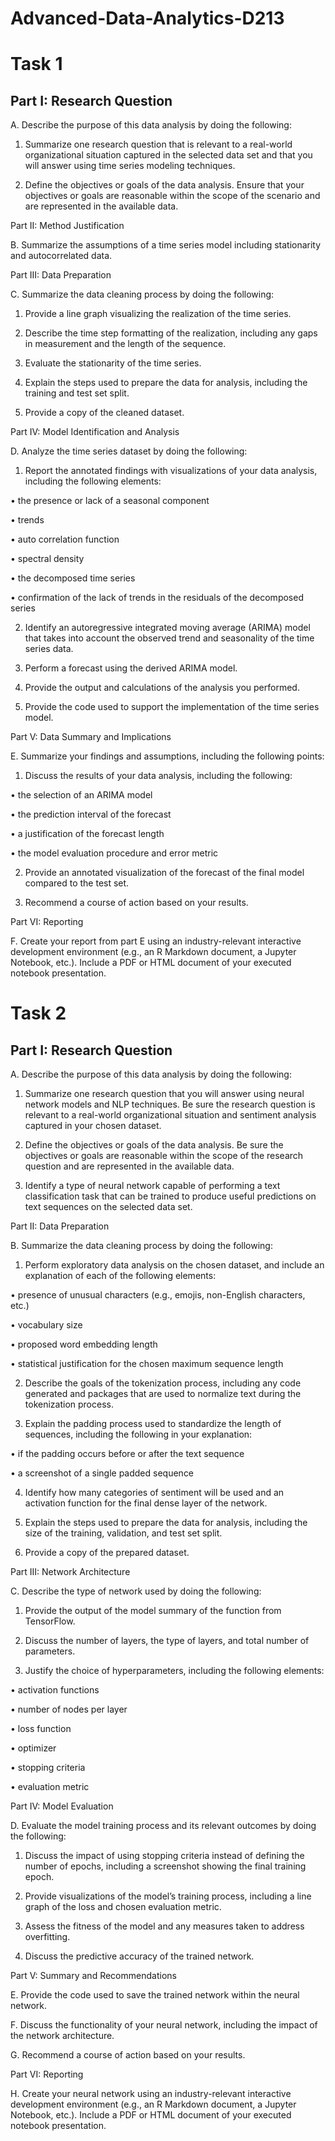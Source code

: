 # Advanced-Data-Analytics-D213

# Task 1

## Part I:  Research Question

A.  Describe the purpose of this data analysis by doing the following:

1.  Summarize one research question that is relevant to a real-world organizational situation captured in the selected data set and that you will answer using time series modeling techniques.

2.  Define the objectives or goals of the data analysis. Ensure that your objectives or goals are reasonable within the scope of the scenario and are represented in the available data.


Part II:  Method Justification

B.  Summarize the assumptions of a time series model including stationarity and autocorrelated data.


Part III:  Data Preparation

C.  Summarize the data cleaning process by doing the following:

1.  Provide a line graph visualizing the realization of the time series.

2.  Describe the time step formatting of the realization, including any gaps in measurement and the length of the sequence.

3.  Evaluate the stationarity of the time series.

4.  Explain the steps used to prepare the data for analysis, including the training and test set split.

5.  Provide a copy of the cleaned dataset.


Part IV:  Model Identification and Analysis

D.  Analyze the time series dataset by doing the following:

1.  Report the annotated findings with visualizations of your data analysis, including the following elements:

•   the presence or lack of a seasonal component

•   trends

•   auto correlation function

•   spectral density

•   the decomposed time series

•   confirmation of the lack of trends in the residuals of the decomposed series

2.  Identify an autoregressive integrated moving average (ARIMA) model that takes into account the observed trend and seasonality of the time series data.

3.  Perform a forecast using the derived ARIMA model.

4.  Provide the output and calculations of the analysis you performed.

5.  Provide the code used to support the implementation of the time series model.


Part V:  Data Summary and Implications

E.  Summarize your findings and assumptions, including the following points:

1.  Discuss the results of your data analysis, including the following:

•   the selection of an ARIMA model

•   the prediction interval of the forecast

•   a justification of the forecast length

•   the model evaluation procedure and error metric

2.  Provide an annotated visualization of the forecast of the final model compared to the test set.

3.  Recommend a course of action based on your results.


Part VI:  Reporting

F.  Create your report from part E using an industry-relevant interactive development environment (e.g., an R Markdown document, a Jupyter Notebook, etc.). Include a PDF or HTML document of your executed notebook presentation.

# Task 2

## Part I:  Research Question

A.  Describe the purpose of this data analysis by doing the following:

1.  Summarize one research question that you will answer using neural network models and NLP techniques. Be sure the research question is relevant to a real-world organizational situation and sentiment analysis captured in your chosen dataset.

2.  Define the objectives or goals of the data analysis. Be sure the objectives or goals are reasonable within the scope of the research question and are represented in the available data.

3.  Identify a type of neural network capable of performing a text classification task that can be trained to produce useful predictions on text sequences on the selected data set.


Part II:  Data Preparation

B.  Summarize the data cleaning process by doing the following:

1.  Perform exploratory data analysis on the chosen dataset, and include an explanation of each of the following elements:

•   presence of unusual characters (e.g., emojis, non-English characters, etc.)

•   vocabulary size

•   proposed word embedding length

•   statistical justification for the chosen maximum sequence length

2.  Describe the goals of the tokenization process, including any code generated and packages that are used to normalize text during the tokenization process.

3.  Explain the padding process used to standardize the length of sequences, including the following in your explanation:

•   if the padding occurs before or after the text sequence

•   a screenshot of a single padded sequence

4.  Identify how many categories of sentiment will be used and an activation function for the final dense layer of the network.

5.  Explain the steps used to prepare the data for analysis, including the size of the training, validation, and test set split.

6.  Provide a copy of the prepared dataset.


Part III:  Network Architecture

C.  Describe the type of network used by doing the following:

1.  Provide the output of the model summary of the function from TensorFlow.

2.  Discuss the number of layers, the type of layers, and total number of parameters.

3.  Justify the choice of hyperparameters, including the following elements:

•   activation functions

•   number of nodes per layer

•   loss function

•   optimizer

•   stopping criteria

•   evaluation metric


Part IV:  Model Evaluation

D.  Evaluate the model training process and its relevant outcomes by doing the following:

1.  Discuss the impact of using stopping criteria instead of defining the number of epochs, including a screenshot showing the final training epoch.

2.  Provide visualizations of the model’s training process, including a line graph of the loss and chosen evaluation metric.

3.  Assess the fitness of the model and any measures taken to address overfitting.

4.  Discuss the predictive accuracy of the trained network.


Part V:  Summary and Recommendations

E.  Provide the code used to save the trained network within the neural network.


F.  Discuss the functionality of your neural network, including the impact of the network architecture.


G.  Recommend a course of action based on your results.



Part VI: Reporting

H.  Create your neural network using an industry-relevant interactive development environment (e.g., an R Markdown document, a Jupyter Notebook, etc.). Include a PDF or HTML document of your executed notebook presentation.
